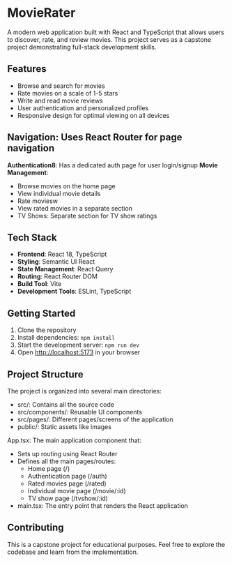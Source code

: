 # MovieRater

A modern web application built with React and TypeScript that allows users to discover, rate, and review movies. This project serves as a capstone project demonstrating full-stack development skills.

## Features

- Browse and search for movies
- Rate movies on a scale of 1-5 stars
- Write and read movie reviews
- User authentication and personalized profiles
- Responsive design for optimal viewing on all devices

## Navigation: Uses React Router for page navigation
**Authentication8**: Has a dedicated auth page for user login/signup
**Movie Management**:
- Browse movies on the home page
- View individual movie details
- Rate moviesw
- View rated movies in a separate section
- TV Shows: Separate section for TV show ratings


## Tech Stack

- **Frontend**: React 18, TypeScript
- **Styling**: Semantic UI React
- **State Management**: React Query
- **Routing**: React Router DOM
- **Build Tool**: Vite
- **Development Tools**: ESLint, TypeScript

## Getting Started

1. Clone the repository
2. Install dependencies: `npm install`
3. Start the development server: `npm run dev`
4. Open [http://localhost:5173](http://localhost:5173) in your browser

## Project Structure

The project is organized into several main directories:
- src/: Contains all the source code
- src/components/: Reusable UI components
- src/pages/: Different pages/screens of the application
- public/: Static assets like images


App.tsx: The main application component that:
- Sets up routing using React Router
- Defines all the main pages/routes:
  - Home page (/)
  - Authentication page (/auth)
  - Rated movies page (/rated)
  - Individual movie page (/movie/:id)
  - TV show page (/tvshow/:id)
- main.tsx: The entry point that renders the React application





## Contributing

This is a capstone project for educational purposes. Feel free to explore the codebase and learn from the implementation.
